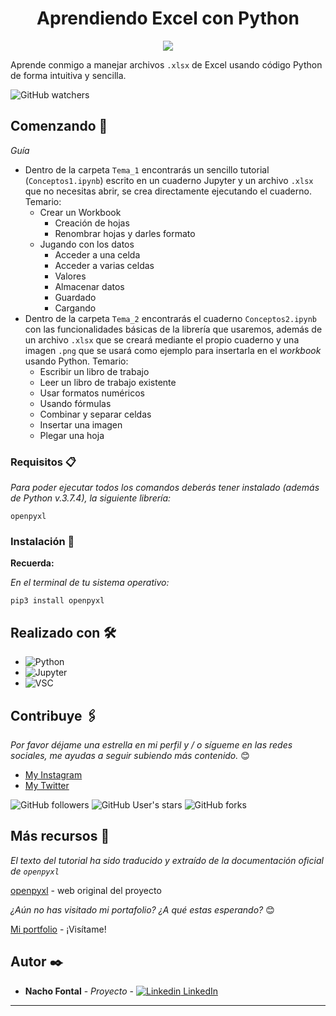 <h1 align="center"> Aprendiendo Excel con Python </h1>
<p align="center"><img src="https://res.cloudinary.com/dyd911kmh/image/upload/f_auto,q_auto:best/v1590177494/excel2_zfadq1.png"/></p>

Aprende conmigo a manejar archivos `.xlsx` de Excel usando código Python de forma intuitiva y sencilla.

![GitHub watchers](https://img.shields.io/github/watchers/iafp613/learning_python?style=social)


## Comenzando 🚀

_Guía_

- Dentro de la carpeta `Tema_1` encontrarás un sencillo tutorial (`Conceptos1.ipynb`) escrito en un cuaderno Jupyter y un archivo `.xlsx` que no necesitas abrir, se crea directamente ejecutando el cuaderno. Temario:
    + Crear un Workbook
        * Creación de hojas
        * Renombrar hojas y darles formato
    + Jugando con los datos
        * Acceder a una celda
        * Acceder a varias celdas
        * Valores
        * Almacenar datos
        * Guardado
        * Cargando
- Dentro de la carpeta `Tema_2` encontrarás el cuaderno `Conceptos2.ipynb` con las funcionalidades básicas de la librería que usaremos, además de un archivo `.xlsx` que se creará mediante el propio cuaderno y una imagen `.png` que se usará como ejemplo para insertarla en el *workbook* usando Python. Temario:
    + Escribir un libro de trabajo
    + Leer un libro de trabajo existente
    + Usar formatos numéricos
    + Usando fórmulas
    + Combinar y separar celdas
    + Insertar una imagen
    + Plegar una hoja


### Requisitos 📋

_Para poder ejecutar todos los comandos deberás tener instalado (además de Python v.3.7.4), la siguiente librería:_

```
openpyxl
```


### Instalación 🔧

**Recuerda:**

*En el terminal de tu sistema operativo:*

```
pip3 install openpyxl
```


## Realizado con 🛠️

* ![Python](https://img.shields.io/badge/python-306998?style=for-the-badge&logo=python&logoColor=306998&labelColor=FFD43B)
* ![Jupyter](https://img.shields.io/badge/Jupyter-F37626.svg?&style=for-the-badge&logo=Jupyter&logoColor=white)
* ![VSC](https://img.shields.io/badge/Visual_Studio_Code-0078D4?style=for-the-badge&logo=visual%20studio%20code&logoColor=white)


## Contribuye 🖇️

*Por favor déjame una estrella en mi perfil y / o sígueme en las redes sociales, me ayudas a seguir subiendo más contenido.* 😊

- [My Instagram](https://instagram.com/nachofp613)
- [My Twitter](https://twitter.com/nachofp613)

![GitHub followers](https://img.shields.io/github/followers/iafp613?style=social)
![GitHub User's stars](https://img.shields.io/github/stars/iafp613?style=social)
![GitHub forks](https://img.shields.io/github/forks/iafp613/learning_python?style=social)


## Más recursos 📌

*El texto del tutorial ha sido traducido y extraído de la documentación oficial de `openpyxl`*

[openpyxl](https://pypi.org/project/openpyxl/) - web original del proyecto

*¿Aún no has visitado mi portafolio? ¿A qué estas esperando?* 😊

[Mi portfolio](https://iafp613.github.io) - ¡Visítame!


## Autor ✒️

* **Nacho Fontal** - *Proyecto* - [![Linkedin](https://i.stack.imgur.com/gVE0j.png) LinkedIn](https://www.linkedin.com/in/iafp/)


---